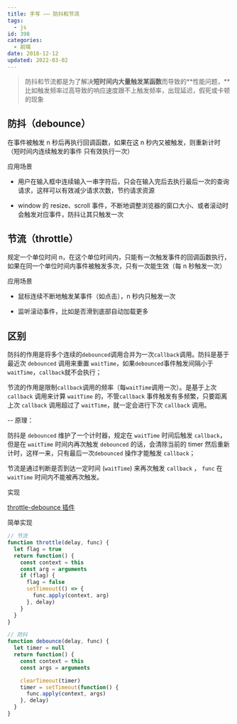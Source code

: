```yaml
---
title: 手写 —— 防抖和节流
tags:
  - js
id: 398
categories:
  - 前端
date: 2018-12-12
updated: 2022-03-02
---
```


> 防抖和节流都是为了解决**短时间内大量触发某函数**而导致的**性能问题，**比如触发频率过高导致的响应速度跟不上触发频率，出现延迟，假死或卡顿的现象

## 防抖（debounce）

在事件被触发 n 秒后再执行回调函数，如果在这 n 秒内又被触发，则重新计时（短时间内连续触发的事件 只有效执行一次）

应用场景

- 用户在输入框中连续输入一串字符后，只会在输入完后去执行最后一次的查询请求，这样可以有效减少请求次数，节约请求资源

- window 的 resize、scroll 事件，不断地调整浏览器的窗口大小、或者滚动时会触发对应事件，防抖让其只触发一次

## 节流（throttle）

规定一个单位时间 n，在这个单位时间内，只能有一次触发事件的回调函数执行，如果在同一个单位时间内事件被触发多次，只有一次能生效（每 n 秒触发一次）

应用场景

- 鼠标连续不断地触发某事件（如点击），n 秒内只触发一次

- 监听滚动事件，比如是否滑到底部自动加载更多

## 区别

防抖的作用是将多个连续的`debounced`调用合并为一次`callback`调用。防抖是基于最近次 `debounced` 调用来重置 `waitTime`，如果`debounced`事件触发间隔小于 `waitTime`，`callback`就不会执行；

节流的作用是限制`callback`调用的频率（每`waitTime`调用一次）。是基于上次 `callback` 调用来计算 `waitTime` 的，不管`callback` 事件触发有多频繁，只要距离上次 `callback` 调用超过了 `waitTime`，就一定会进行下次 `callback` 调用。

-- 原理：

防抖是 `debounced` 维护了一个计时器，规定在 `waitTime` 时间后触发 `callback`，但是在 `waitTime` 时间内再次触发 `debounced` 的话，会清除当前的 timer 然后重新计时，这样一来，只有最后一次`debounced` 操作才能触发 `callback`；

节流是通过判断是否到达一定时间 (`waitTime`) 来再次触发 `callback` ， `func` 在 `waitTime` 时间内不能被再次触发。

实现

[throttle-debounce 插件](https://www.npmjs.com/package/throttle-debounce)

简单实现

```js
// 节流
function throttle(delay, func) {
  let flag = true
  return function() {
    const context = this
    const arg = arguments
    if (flag) {
      flag = false
      setTimeout(() => {
        func.apply(context, arg)
      }, delay)
    }
  }
}

// 防抖
function debounce(delay, func) {
  let timer = null
  return function() {
    const context = this
    const args = arguments

    clearTimeout(timer)
    timer = setTimeout(function() {
      func.apply(context, args)
    }, delay)
  }
}
```
